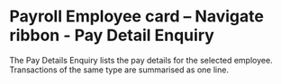 # Payroll Employee card – Navigate ribbon - Pay Detail Enquiry


The Pay Details Enquiry lists the pay details for the selected employee.  Transactions of the same type are summarised as one line.

 
